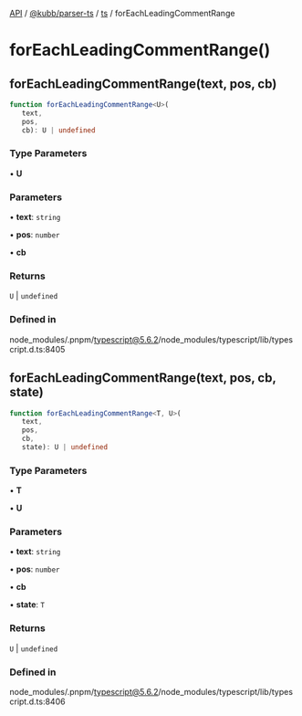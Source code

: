[API](../../../../../packages.md) / [@kubb/parser-ts](../../../index.md) / [ts](../index.md) / forEachLeadingCommentRange

# forEachLeadingCommentRange()

## forEachLeadingCommentRange(text, pos, cb)

```ts
function forEachLeadingCommentRange<U>(
   text, 
   pos, 
   cb): U | undefined
```

### Type Parameters

• **U**

### Parameters

• **text**: `string`

• **pos**: `number`

• **cb**

### Returns

`U` \| `undefined`

### Defined in

node\_modules/.pnpm/typescript@5.6.2/node\_modules/typescript/lib/typescript.d.ts:8405

## forEachLeadingCommentRange(text, pos, cb, state)

```ts
function forEachLeadingCommentRange<T, U>(
   text, 
   pos, 
   cb, 
   state): U | undefined
```

### Type Parameters

• **T**

• **U**

### Parameters

• **text**: `string`

• **pos**: `number`

• **cb**

• **state**: `T`

### Returns

`U` \| `undefined`

### Defined in

node\_modules/.pnpm/typescript@5.6.2/node\_modules/typescript/lib/typescript.d.ts:8406
